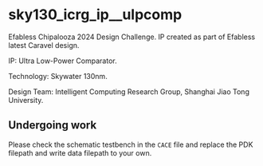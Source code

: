 # sky130_icrg_ip__ulpcomp
Efabless Chipalooza 2024 Design Challenge. IP created as part of Efabless latest Caravel design. 

IP: Ultra Low-Power Comparator.

Technology: Skywater 130nm.

Design Team: Intelligent Computing Research Group, Shanghai Jiao Tong University.

## Undergoing work 

Please check the schematic testbench in the `CACE` file and replace the PDK filepath and write data filepath to your own.
